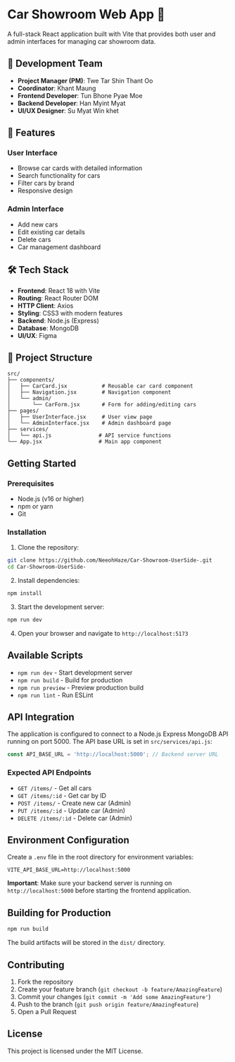 # Car Showroom Web App 🚗

A full-stack React application built with Vite that provides both user and admin interfaces for managing car showroom data.

## 👥 Development Team
- **Project Manager (PM)**: Twe Tar Shin Thant Oo
- **Coordinator**: Khant Maung
- **Frontend Developer**: Tun Bhone Pyae Moe
- **Backend Developer**: Han Myint Myat
- **UI/UX Designer**: Su Myat Win khet

## 📌 Features

### User Interface
- Browse car cards with detailed information
- Search functionality for cars
- Filter cars by brand
- Responsive design

### Admin Interface
- Add new cars
- Edit existing car details
- Delete cars
- Car management dashboard

## 🛠 Tech Stack

- **Frontend**: React 18 with Vite
- **Routing**: React Router DOM
- **HTTP Client**: Axios
- **Styling**: CSS3 with modern features
- **Backend**: Node.js (Express) 
- **Database**: MongoDB
- **UI/UX**: Figma

## 📂 Project Structure

```
src/
├── components/
│   ├── CarCard.jsx           # Reusable car card component
│   ├── Navigation.jsx        # Navigation component
│   └── admin/
│       └── CarForm.jsx       # Form for adding/editing cars
├── pages/
│   ├── UserInterface.jsx     # User view page
│   └── AdminInterface.jsx    # Admin dashboard page
├── services/
│   └── api.js               # API service functions
└── App.jsx                  # Main app component
```

## Getting Started

### Prerequisites
- Node.js (v16 or higher)
- npm or yarn
- Git

### Installation

1. Clone the repository:
```bash
git clone https://github.com/NeeohHaze/Car-Showroom-UserSide-.git
cd Car-Showroom-UserSide-
```

2. Install dependencies:
```bash
npm install
```

3. Start the development server:
```bash
npm run dev
```

4. Open your browser and navigate to `http://localhost:5173`

## Available Scripts

- `npm run dev` - Start development server
- `npm run build` - Build for production
- `npm run preview` - Preview production build
- `npm run lint` - Run ESLint

## API Integration

The application is configured to connect to a Node.js Express MongoDB API running on port 5000. The API base URL is set in `src/services/api.js`:

```javascript
const API_BASE_URL = 'http://localhost:5000'; // Backend server URL
```

### Expected API Endpoints

- `GET /items/` - Get all cars
- `GET /items/:id` - Get car by ID
- `POST /items/` - Create new car (Admin)
- `PUT /items/:id` - Update car (Admin)
- `DELETE /items/:id` - Delete car (Admin)

## Environment Configuration

Create a `.env` file in the root directory for environment variables:

```env
VITE_API_BASE_URL=http://localhost:5000
```

**Important**: Make sure your backend server is running on `http://localhost:5000` before starting the frontend application.

## Building for Production

```bash
npm run build
```

The build artifacts will be stored in the `dist/` directory.

## Contributing

1. Fork the repository
2. Create your feature branch (`git checkout -b feature/AmazingFeature`)
3. Commit your changes (`git commit -m 'Add some AmazingFeature'`)
4. Push to the branch (`git push origin feature/AmazingFeature`)
5. Open a Pull Request

## License

This project is licensed under the MIT License.
